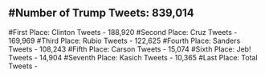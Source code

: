 #Number of Trump Tweets: 839,014
---
#First Place: Clinton Tweets - 188,920
#Second Place: Cruz Tweets - 169,969
#Third Place: Rubio Tweets - 122,625
#Fourth Place: Sanders Tweets - 108,243
#Fifth Place: Carson Tweets - 15,074
#Sixth Place: Jeb! Tweets - 14,904
#Seventh Place: Kasich Tweets - 10,365
#Last Place: Total Tweets -  
